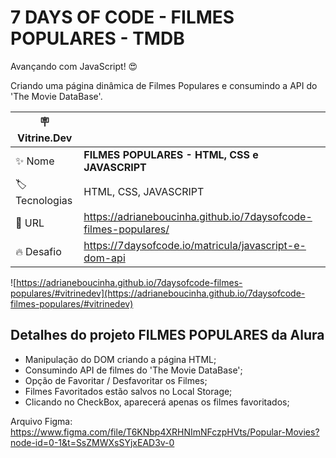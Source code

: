 # 7 DAYS OF CODE - FILMES POPULARES - TMDB 

Avançando com JavaScript! 😍

Criando uma página dinâmica de Filmes Populares e consumindo a API do 'The Movie DataBase'. 


| :placard: Vitrine.Dev |     |
| -------------  | --- |
| :sparkles: Nome        | **FILMES POPULARES - HTML, CSS e JAVASCRIPT**
| :label: Tecnologias | HTML, CSS, JAVASCRIPT
| :rocket: URL         | https://adrianeboucinha.github.io/7daysofcode-filmes-populares/
| :fire: Desafio     | https://7daysofcode.io/matricula/javascript-e-dom-api

<!-- Inserir imagem com a #vitrinedev ao final do link -->
![https://adrianeboucinha.github.io/7daysofcode-filmes-populares/#vitrinedev](https://adrianeboucinha.github.io/7daysofcode-filmes-populares/#vitrinedev)


## Detalhes do projeto FILMES POPULARES da Alura

* Manipulação do DOM criando a página HTML;
* Consumindo API de filmes do 'The Movie DataBase';
* Opção de Favoritar / Desfavoritar os Filmes;
* Filmes Favoritados estão salvos no Local Storage;
* Clicando no CheckBox, aparecerá apenas os filmes favoritados;

Arquivo Figma: https://www.figma.com/file/T6KNbp4XRHNImNFczpHVts/Popular-Movies?node-id=0-1&t=SsZMWXsSYjxEAD3v-0

